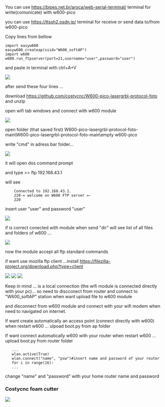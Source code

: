 You can use https://bipes.net.br/aroca/web-serial-terminal/ terminal for write(comunicate) with w600-pico  

you can use https://ttssh2.osdn.jp/ terminal for receive or send data to/from w600-pico

Copy lines from bellow
        
    import easyw600
    easyw600.createap(ssid="W600_softAP")        
    import w600
    w600.run_ftpserver(port=21,username="user",password="user")
    
and paste in terminal with ctrl+A+V    
    
<img src="https://raw.githubusercontent.com/costycnc/W600-pico-lasergrbl-protocol-foto/main/foto/connect.jpg">        


after send these four lines ...

download https://github.com/costycnc/W600-pico-lasergrbl-protocol-foto and unzip

open wifi tab windows and connect with w600 module 

<img src="https://raw.githubusercontent.com/costycnc/W600-pico-lasergrbl-protocol-foto/main/foto/wifi.jpg"> 

open folder (that saved first) W600-pico-lasergrbl-protocol-foto-main\W600-pico-lasergrbl-protocol-foto-main\empty w600-pico

write "cmd" in adress bar folder...

<img src="https://raw.githubusercontent.com/costycnc/W600-pico-lasergrbl-protocol-foto/main/foto/connect1.jpg">      


it will open dos command prompt


and type >> ftp 192.168.43.1

will see 
        
        Connected to 192.168.43.1.
        220-= welcome on W600 FTP server =-
        220
        
insert user "user" and password "user"    

<img src="https://raw.githubusercontent.com/costycnc/W600-pico-lasergrbl-protocol-foto/main/foto/connect2.jpg">

if is correct conected with module when send "dir" will see list of all files and folders of w600 ...

<img src="https://raw.githubusercontent.com/costycnc/W600-pico-lasergrbl-protocol-foto/main/foto/connect3.jpg">

now the module accept all ftp standard commands
        
if want use mozilla ftp client ...install https://filezilla-project.org/download.php?type=client    

<img src="https://raw.githubusercontent.com/costycnc/W600-pico-lasergrbl-protocol-foto/main/foto/filezilla.jpg">
<img src="https://raw.githubusercontent.com/costycnc/W600-pico-lasergrbl-protocol-foto/main/foto/filezilla1.jpg">
<img src="https://raw.githubusercontent.com/costycnc/W600-pico-lasergrbl-protocol-foto/main/foto/filezilla2.jpg">



Keep in mind ... is a local connection (the wifi module is connected directly with your pc)... so need to discconect from router and connect to "W600_softAP" station when want upload file to w600 module

and disconnect from w600 module and connect with your wifi modem when need to navigated on internet.


If want create automatically an access point (connect directly with w600) when restart w600 ... ulpoad boot.py from ap folder

If want connect automatically w600 with your router when restart w600 ... upload boot.py from router folder

       ...
       wlan.active(True)                      
       wlan.connect("name", "psw")#insert name and password of your router
       for i in range(16):
       ...
       
change "name" and "password" with your home router name and password       

        
### Costycnc foam cutter        
        
 [<img src="https://raw.githubusercontent.com/costycnc/W600-pico-lasergrbl-protocol-foto/main/foto/costycnc.jpg">](https://youtu.be/_HhSQFuQPcA)       
